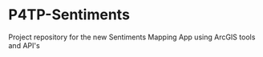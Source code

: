 # P4TP-Sentiments
Project repository for the new Sentiments Mapping App using ArcGIS tools and API's
